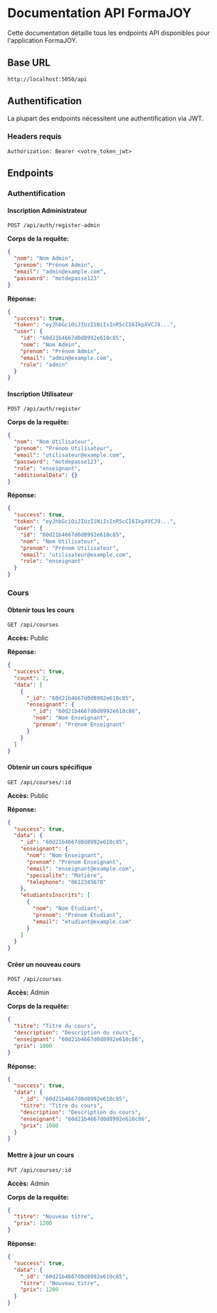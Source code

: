 # Documentation API FormaJOY

Cette documentation détaille tous les endpoints API disponibles pour l'application FormaJOY.

## Base URL

```
http://localhost:5050/api
```

## Authentification

La plupart des endpoints nécessitent une authentification via JWT.

### Headers requis
```
Authorization: Bearer <votre_token_jwt>
```

## Endpoints

### Authentification

#### Inscription Administrateur
```http
POST /api/auth/register-admin
```

**Corps de la requête:**
```json
{
  "nom": "Nom Admin",
  "prenom": "Prénom Admin",
  "email": "admin@example.com",
  "password": "motdepasse123"
}
```

**Réponse:**
```json
{
  "success": true,
  "token": "eyJhbGciOiJIUzI1NiIsInR5cCI6IkpXVCJ9...",
  "user": {
    "id": "60d21b4667d0d8992e610c85",
    "nom": "Nom Admin",
    "prenom": "Prénom Admin",
    "email": "admin@example.com",
    "role": "admin"
  }
}
```

#### Inscription Utilisateur
```http
POST /api/auth/register
```

**Corps de la requête:**
```json
{
  "nom": "Nom Utilisateur",
  "prenom": "Prénom Utilisateur",
  "email": "utilisateur@example.com",
  "password": "motdepasse123",
  "role": "enseignant",
  "additionalData": {}
}
```

**Réponse:**
```json
{
  "success": true,
  "token": "eyJhbGciOiJIUzI1NiIsInR5cCI6IkpXVCJ9...",
  "user": {
    "id": "60d21b4667d0d8992e610c85",
    "nom": "Nom Utilisateur",
    "prenom": "Prénom Utilisateur",
    "email": "utilisateur@example.com",
    "role": "enseignant"
  }
}
```

### Cours

#### Obtenir tous les cours
```http
GET /api/courses
```

**Accès:** Public

**Réponse:**
```json
{
  "success": true,
  "count": 2,
  "data": [
    {
      "_id": "60d21b4667d0d8992e610c85",
      "enseignant": {
        "_id": "60d21b4667d0d8992e610c86",
        "nom": "Nom Enseignant",
        "prenom": "Prénom Enseignant"
      }
    }
  ]
}
```

#### Obtenir un cours spécifique
```http
GET /api/courses/:id
```

**Accès:** Public

**Réponse:**
```json
{
  "success": true,
  "data": {
    "_id": "60d21b4667d0d8992e610c85",
    "enseignant": {
      "nom": "Nom Enseignant",
      "prenom": "Prénom Enseignant",
      "email": "enseignant@example.com",
      "specialite": "Matière",
      "telephone": "0612345678"
    },
    "etudiantsInscrits": [
      {
        "nom": "Nom Étudiant",
        "prenom": "Prénom Étudiant",
        "email": "etudiant@example.com"
      }
    ]
  }
}
```

#### Créer un nouveau cours
```http
POST /api/courses
```

**Accès:** Admin

**Corps de la requête:**
```json
{
  "titre": "Titre du cours",
  "description": "Description du cours",
  "enseignant": "60d21b4667d0d8992e610c86",
  "prix": 1000
}
```

**Réponse:**
```json
{
  "success": true,
  "data": {
    "_id": "60d21b4667d0d8992e610c85",
    "titre": "Titre du cours",
    "description": "Description du cours",
    "enseignant": "60d21b4667d0d8992e610c86",
    "prix": 1000
  }
}
```

#### Mettre à jour un cours
```http
PUT /api/courses/:id
```

**Accès:** Admin

**Corps de la requête:**
```json
{
  "titre": "Nouveau titre",
  "prix": 1200
}
```

**Réponse:**
```json
{
  "success": true,
  "data": {
    "_id": "60d21b4667d0d8992e610c85",
    "titre": "Nouveau titre",
    "prix": 1200
  }
}
```